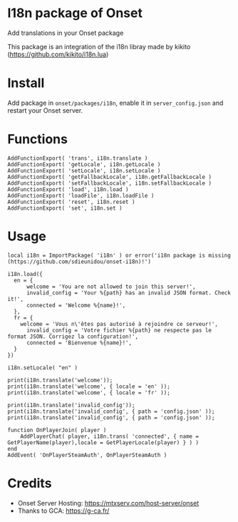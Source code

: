 # I18n package of Onset

Add translations in your Onset package

This package is an integration of the i18n libray made by kikito (https://github.com/kikito/i18n.lua)

# Install

Add package in `onset/packages/i18n`, enable it in `server_config.json` and restart your Onset server.

# Functions

```
AddFunctionExport( 'trans', i18n.translate )
AddFunctionExport( 'getLocale', i18n.getLocale )
AddFunctionExport( 'setLocale', i18n.setLocale )
AddFunctionExport( 'getFallbackLocale', i18n.getFallbackLocale )
AddFunctionExport( 'setFallbackLocale', i18n.setFallbackLocale )
AddFunctionExport( 'load', i18n.load )
AddFunctionExport( 'loadFile', i18n.loadFile )
AddFunctionExport( 'reset', i18n.reset )
AddFunctionExport( 'set', i18n.set )
```

# Usage

```
local i18n = ImportPackage( 'i18n' ) or error('i18n package is missing (https://github.com/sdieunidou/onset-i18n)!')

i18n.load({
  en = {
	  welcome = 'You are not allowed to join this server!',
	  invalid_config = 'Your %{path} has an invalid JSON format. Check it!',
	  connected = 'Welcome %{name}!',
  },
  fr = {
    welcome = 'Vous n\'êtes pas autorisé à rejoindre ce serveur!',
	  invalid_config = 'Votre fichier %{path} ne respecte pas le format JSON. Corrigez la configuration!',
	  connected = 'Bienvenue %{name}!',
  }
})

i18n.setLocale( "en" )

print(i18n.translate('welcome'));
print(i18n.translate('welcome', { locale = 'en' ));
print(i18n.translate('welcome', { locale = 'fr' ));

print(i18n.translate('invalid_config'));
print(i18n.translate('invalid_config', { path = 'config.json' ));
print(i18n.translate('invalid_config', { path = 'config.json' ));

function OnPlayerJoin( player )
    AddPlayerChat( player, i18n.trans( 'connected', { name = GetPlayerName(player),locale = GetPlayerLocale(player) } ) )
end
AddEvent( 'OnPlayerSteamAuth', OnPlayerSteamAuth )
```

#  Credits

* Onset Server Hosting: https://mtxserv.com/host-server/onset
* Thanks to GCA: https://g-ca.fr/
